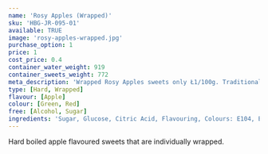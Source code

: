 ```yaml
---
name: 'Rosy Apples (Wrapped)'
sku: 'HBG-JR-095-01'
available: TRUE
image: 'rosy-apples-wrapped.jpg'
purchase_option: 1
price: 1
cost_price: 0.4
container_water_weight: 919
container_sweets_weight: 772
meta_description: 'Wrapped Rosy Apples sweets only Ł1/100g. Traditional sweets and more at Humbugs Confectionery Store. Specialists in satisfying your sweet tooth!'
type: [Hard, Wrapped]
flavour: [Apple]
colour: [Green, Red]
free: [Alcohol, Sugar]
ingredients: 'Sugar, Glucose, Citric Acid, Flavouring, Colours: E104, E122, E142'
---
```

Hard boiled apple flavoured sweets that are individually wrapped.